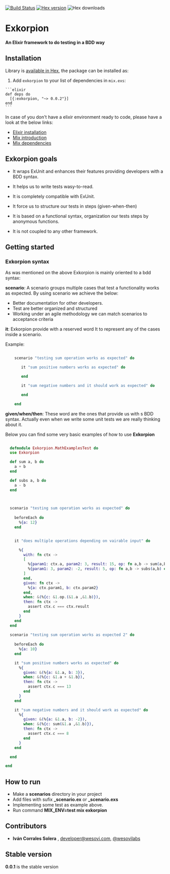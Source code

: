 [![Build Status](https://travis-ci.org/wesovilabs/exkorpion.png)](https://travis-ci.org/wesovilabs/exkorpion)
[![Hex version](https://img.shields.io/hexpm/v/exkorpion.svg "Hex version")](https://hex.pm/packages/exkorpion)
![Hex downloads](https://img.shields.io/hexpm/dt/exkorpion.svg "Hex downloads")

# Exkorpion

**An Elixir framework to do testing in a BDD way**

## Installation

Library is [available in Hex](http://hexdocs.pm/exkorpion), the package can be installed as:

  1. Add `exkorpion` to your list of dependencies in `mix.exs`:

    ```elixir
    def deps do
      [{:exkorpion, "~> 0.0.2"}]
    end
    ```


In case of you don't have a elixir environment ready to code, please have a look at the below links:

  - [Elixir installation](http://elixir-lang.org/install.html)
  - [Mix introduction](http://elixir-lang.org/getting-started/mix-otp/introduction-to-mix.html)
  - [Mix dependencies](https://hex.pm/docs/usage)


## Exkorpion goals

  - It wraps ExUnit and enhances their features providing developers with a BDD syntax. 

  - It helps us to write tests wasy-to-read.

  - It is completely compatible with ExUnit.

  - It force us to structure our tests in steps (given-when-then)

  - It is based on a functional syntax, organization our tests steps by anonymous functions.

  - It is not coupled to any other framework.


## Getting started


### Exkorpion syntax

As was mentioned on the above Exkorpion is mainly oriented to a bdd syntax:

**scenario**:  A scenario groups multiple cases that test a functionality works as expected. By using scenario we achieve the below:

  - Better documentation for other developers.
  - Test are better organized and structured
  - Working under an agile methodology we can match scenarios to acceptance criteria

**it**: Exkorpion provide with a reserved word It to represent any of the cases inside a scenario.


  Example:


  ```elixir

      scenario "testing sum operation works as expected" do

         it "sum positive numbers works as expected" do

         end

         it "sum negative numbers and it should work as expected" do

         end

      end
  ```


**given/when/then**: These word are the ones that provide us with s BDD syntax. Actually even when we write some unit tests we are really thinking about it.



Below you can find some very basic examples of how to use  **Exkorpion**


```elixir

  defmodule Exkorpion.MathExamplesTest do
  use Exkorpion

  def sum a, b do
    a + b
  end

  def subs a, b do
    a - b
  end


  
  scenario "testing sum operation works as expected" do
 
    beforeEach do
      %{a: 12}
    end


    it "does multiple operations depending on vairable input" do

      %{
        with: fn ctx ->
        [
          %{param1: ctx.a, param2: 3, result: 15, op: fn a,b -> sum(a,b) end},
          %{param1: 3, param2: -2, result: 5, op: fn a,b -> subs(a,b) end}
        ]
        end,
        given: fn ctx ->
          %{a: ctx.param1, b: ctx.param2}
        end,
        when: &(%{c: &1.op.(&1.a ,&1.b)}),
        then: fn ctx ->
          assert ctx.c === ctx.result
        end
      }
    end
  end  
  
  scenario "testing sum operation works as expected 2" do
    
    beforeEach do
      %{a: 10}
    end

    it "sum positive numbers works as expected" do
      %{
        given: &(%{a: &1.a, b: 3}),
        when: &(%{c: &1.a + &1.b}),
        then: fn ctx ->
          assert ctx.c === 13
        end
      }
    end

    it "sum negative numbers and it should work as expected" do
      %{
        given: &(%{a: &1.a, b: -2}),
        when: &(%{c: sum(&1.a ,&1.b)}),
        then: fn ctx ->
          assert ctx.c === 8
        end
      }
    end

  end

end

```
   
    
## How to run

- Make a **scenarios** directory in your project
- Add files with sufix **_scenario.ex** or **_scenario.exs**
- Implementing some test as example above.
- Run  command **MIX_ENV=test mix exkorpion**
    
    

## Contributors

- **Iván Corrales Solera** , <developer@wesovi.com>, [@wesovilabs](https://www.twitter.com/wesovilabs)

## Stable version

**0.0.1** is the stable version